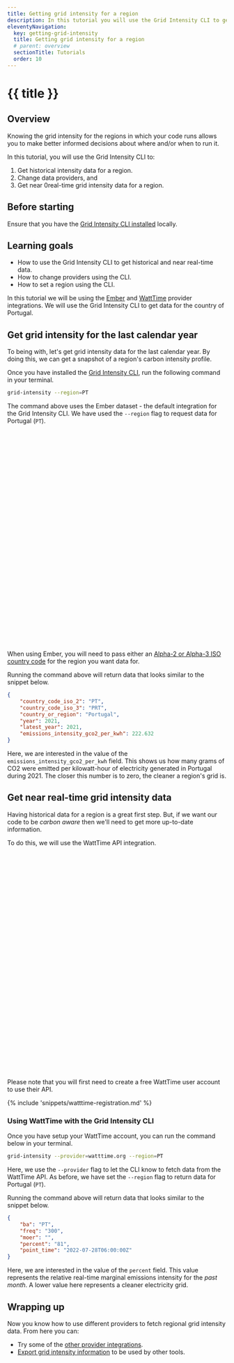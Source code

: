 ```yaml
---
title: Getting grid intensity for a region
description: In this tutorial you will use the Grid Intensity CLI to get both historical and near real-time data for a region.
eleventyNavigation:
  key: getting-grid-intensity
  title: Getting grid intensity for a region
  # parent: overview
  sectionTitle: Tutorials
  order: 10
---
```

# {{ title }}

## Overview

Knowing the grid intensity for the regions in which your code runs allows you to make better informed decisions about where and/or when to run it.

In this tutorial, you will use the Grid Intensity CLI to:

1. Get historical intensity data for a region.
1. Change data providers, and
1. Get near 0real-time grid intensity data for a region.

## Before starting

Ensure that you have the [Grid Intensity CLI installed](/grid-intensity-cli/installation) locally.

## Learning goals

- How to use the Grid Intensity CLI to get historical and near real-time data.
- How to change providers using the CLI.
- How to set a region using the CLI.

In this tutorial we will be using the [Ember](https://ember-climate.org/) and [WattTime](https://www.watttime.org/) provider integrations. We will use the Grid Intensity CLI to get data for the country of Portugal.

## Get grid intensity for the last calendar year

To being with, let's get grid intensity data for the last calendar year. By doing this, we can get a snapshot of a region's carbon intensity profile.

Once you have installed the [Grid Intensity CLI](/grid-intensity-cli/installation), run the following command in your terminal.

```bash
grid-intensity --region=PT
```

The command above uses the Ember dataset - the default integration for the Grid Intensity CLI. We have used the `--region` flag to request data for Portugal (`PT`).

<div class="alert alert-info">
  <div>
    <svg xmlns="http://www.w3.org/2000/svg" fill="none" viewBox="0 0 24 24" class="stroke-current flex-shrink-0 w-6 h-6"><path stroke-linecap="round" stroke-linejoin="round" stroke-width="2" d="M13 16h-1v-4h-1m1-4h.01M21 12a9 9 0 11-18 0 9 9 0 0118 0z"></path></svg>
    <span>When using Ember, you will need to pass either an <a href="https://www.iso.org/obp/ui/#search">Alpha-2 or Alpha-3 ISO country code</a> for the region you want data for.</span>
  </div>
</div>

Running the command above will return data that looks similar to the snippet below.

```json
{
	"country_code_iso_2": "PT",
	"country_code_iso_3": "PRT",
	"country_or_region": "Portugal",
	"year": 2021,
	"latest_year": 2021,
	"emissions_intensity_gco2_per_kwh": 222.632
}
```

Here, we are interested in the value of the `emissions_intensity_gco2_per_kwh` field. This shows us how many grams of CO2 were emitted per kilowatt-hour of electricity generated in Portugal during 2021. The closer this number is to zero, the cleaner a region's grid is.

## Get near real-time grid intensity data

Having historical data for a region is a great first step. But, if we want our code to be _carbon aware_ then we'll need to get more up-to-date information.

To do this, we will use the WattTime API integration.

<aside class="alert  alert-warning"><div>
<svg xmlns="http://www.w3.org/2000/svg" class="stroke-current flex-shrink-0 h-6 w-6" fill="none" viewBox="0 0 24 24"><path stroke-linecap="round" stroke-linejoin="round" stroke-width="2" d="M12 9v2m0 4h.01m-6.938 4h13.856c1.54 0 2.502-1.667 1.732-3L13.732 4c-.77-1.333-2.694-1.333-3.464 0L3.34 16c-.77 1.333.192 3 1.732 3z" /></svg>
	<p>Please note that you will first need to create a free WattTime user account to use their API.</p>
</div></aside>

{% include 'snippets/watttime-registration.md' %}

### Using WattTime with the Grid Intensity CLI

Once you have setup your WattTime account, you can run the command below in your terminal.

```bash
grid-intensity --provider=watttime.org --region=PT
```

Here, we use the `--provider` flag to let the CLI know to fetch data from the WattTime API. As before, we have set the `--region` flag to return data for Portugal (`PT`).

Running the command above will return data that looks similar to the snippet below.

```json
{
	"ba": "PT",
	"freq": "300",
	"moer": "",
	"percent": "81",
	"point_time": "2022-07-28T06:00:00Z"
}
```

Here, we are interested in the value of the `percent` field. This value represents the relative real-time marginal emissions intensity for the _past month_. A lower value here represents a cleaner electricity grid.

## Wrapping up

Now you know how to use different providers to fetch regional grid intensity data. From here you can:

- Try some of the [other provider integrations](/grid-intensity-cli/explainer/providers/).
- [Export grid intensity information](/grid-intensity-cli/tutorials/export-grid-intensity) to be used by other tools.